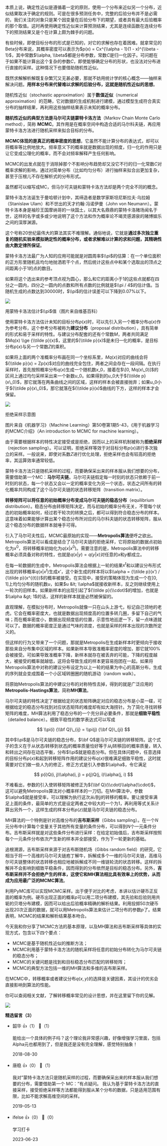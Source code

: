 本质上说，确定性近似是遵循着一定的原则，使用一个分布来近似另一个分布，近似结果取决于确定的规则。可是在很多预测任务中，完整的后验分布并不是必需的，我们关注的对象只是某个因变量在后验分布下的期望，或者具有最大后验概率的那个取值。这时再使用确定性近似来计算预测结果，尤其是连续函数在连续分布下的预测结果又是个在计算上颇为棘手的问题。

有些时候，即使目标分布的形式是已知的，对它的求解也存在着困难。就拿常见的Beta分布来说，其概率密度可以表示为$p(x) = Cx^{\\alpha - 1}(1 - x)^{\\beta - 1}$，其中常数$\\alpha, \\beta$都是分布参数，常数$C$是归一化因子。可问题在于如果不能计算出这个复杂的参数$C$，即使能够确定分布的形状，也没法对分布进行直接的采样。这种情况下也要借助随机性近似。

既然求解解析解既复杂繁冗又无甚必要，那就不妨用统计学的核心概念——抽样来解决问题。**用样本分布来代替难以求解的后验分布，这就是随机性近似的思想**。

随机性近似（stochastic approximation）属于**数值近似**（numerical approximation）的范畴，它对数据的生成机制进行建模，通过模型生成符合真实分布的抽样结果，再利用这些抽样结果表示未知的概率分布。

**随机性近似的典型方法是马尔可夫链蒙特卡洛方法**（Markov Chain Monte Carlo method），简称 **MCMC**。其作用是在概率空间中构造合适的马尔科夫链，再应用蒙特卡洛方法进行随机采样来拟合目标的分布。

**MCMC体现的是真正的概率密度的思想**，它虽然不能计算分布的表达式，却可以将概率等比例地放大。频率意义下的概率就是数据出现的频度，归一化的作用只是让它变成公理化的概率，而不会对频率解释产生任何影响。

MCMC的出发点就在于消除掉那个不影响分布趋势却又没它不行的归一化常数$C$对概率求解的影响，通过对简单分布（比如均匀分布）进行抽样来拟合出更加复杂，甚至于压根儿不存在解析式的分布形式。

虽然都可以缩写成MC，但马尔可夫链和蒙特卡洛方法却是两个完全不同的概念。

蒙特卡洛方法诞生于曼哈顿计划中，其缔造者是数学家斯坦尼斯拉夫·乌拉姆（Stanislaw Ulam）和不世出的天才约翰·冯诺伊曼（John von Neumann）。蒙特卡洛本身是袖珍王国摩纳哥的一块国土，以其大名鼎鼎的蒙特卡洛赌场闻名于世，这样的名字或多或少地说明了这个方法和作为概率论不竭灵感源泉的赌博娱乐之间的深厚渊源。

这个号称20世纪最伟大的算法其实不难理解。通俗地说，它就是**通过多次独立重复的随机实验来模拟确定性的概率分布，或者求解难以计算的求和问题，其精确性由大数定律所保证**。

蒙特卡洛方法最广为人知的应用可能就是对圆周率$\\pi$的估算：在一个单位面积的正方形里随机且均匀地抛洒若干个点，然后统计这些点中和某个选取出的顶点之间距离小于1的点的数目。

如果将这个选出来的参考顶点视为圆心，那么和它的距离小于1的这些点就都在四分之一圆内，四分之一圆内的点数和所有点数的比例就是$\\pi / 4$的估计值。当随机生成的点数达到30000时，$\\pi$的估计误差可以下降到0.07%以下。

![](https://static001.geekbang.org/resource/image/eb/7a/eb0945aa2185df958f4568e58300e77a.gif?wh=500%2A500)

用蒙特卡洛法估计$\\pi$值（图片来自维基百科）

使用蒙特卡洛方法估计未知的目标分布$p(x)$时，可以先引入另一个概率分布$q(x)$作为参考分布，这个参考分布被称为**建议分布**（proposal distribution），具有简单的形式和易于采样的特性。与建议分布配套的还有个常数$M$，两者共同满足$Mq(x) \\ge {\\tilde p}(x)$，这里的${\\tilde p}(x)$是未归一化的概率，是目标分布$p(x)$与另一个常数$Z$的乘积。

如果将上面的两个准概率分布画在同一个坐标系里，$Mq(x)$对应的曲线会将${\\tilde p}(x) = Zp(x)$对应的曲线完全包住，两者之间会存在一段间隔。在执行采样时，首先按照概率分布$q(x)$生成一个随机数$x\_0$，接着在$\[0, Mq(x\_0)]$的区间上通过均匀采样采出来一个新数$u\_0$。如果得到的$u\_0$大于${\\tilde p}(x\_0)$，那它就落在两条曲线之间的区域，这样的样本会被直接抛弃；如果$u\_0$小于${\\tilde p}(x\_0)$，那它就落在${\\tilde p}(x)$曲线的下方，这样的样本才会保留。

![](https://static001.geekbang.org/resource/image/34/bd/34ccdb2c4ff5b1cd36db6c53cee6d3bd.png?wh=1239%2A562)

拒绝采样示意图

图片来自《机器学习》（Machine Learning）第50卷第1期5-43，《用于机器学习的MCMC介绍》（An introduction to MCMC for machine learning）。

由于需要根据样本的特性决定接受或是拒绝，因而以上的采样机制被称为**拒绝采样**（rejection sampling）。可以证明，拒绝采样等效于对目标分布$p(x)$进行多次独立的采样。一般说来，即使对系数$Z$进行优化处理，拒绝采样也会有较高的拒绝率，其运算效率通常较低。

蒙特卡洛方法只是随机采样的过程，而要确保采出来的样本服从我们想要的分布，需要借助第一个MC：**马尔可夫链**。马尔可夫链假定每一时刻的状态只依赖于前一时刻的状态，每一个状态又会以一定的概率变化为另一个状态，状态之间所有的转化概率共同构成了这个马尔可夫链的状态转移矩阵（transition matrix）。

**转移矩阵可以将任意的初始概率分布变成马尔可夫链的稳态分布**（equilibrium distribution）。稳态分布由转移矩阵决定，而与初始的概率分布无关，不管每个状态的初始概率如何，经过若干轮次的转换之后，都可以得到符合稳态分布的样本。这意味着如果能够计算出某个稳态分布所对应的马尔科夫链的状态转移矩阵，服从这个稳态分布的数据样本就唾手可得。

引入了马尔可夫性后，MCMC最原始的实现——**Metropolis算法**便呼之欲出。Metropolis算法可以看成是结合了马尔可夫链的拒绝采样，它将原始的数据点初始化为$x^{0}$，将转移概率初始化为$q(x | x^{0})$。需要注意的是，Metropolis算法中的转移概率必须具备对称的特性，也就是$q(x | y) = q(y | x)$对任意的$x$和$y$都成立。

在每一轮数据的生成中，Metropolis算法会根据上一轮的结果$x^{t}$和以建议分布形式出现的转移概率$q(x | x^{t})$生成$x’$，这个新生成的样本将以$\\alpha = {\\tilde p}(x’) / {\\tilde p}(x^{(t)})$的概率被接受。在实现中，接受的策略体现为生成一个在\[0, 1]上均匀分布的随机数$u$，如果$u &lt; \\alpha$就接收新样本，反之则继续使用上一轮次的旧样本。如果新样本的出现引起了${\\tilde p}(\\cdot)$的增加，也就是$\\alpha &gt; 1$的话，这样的新样本就是必然被保留的。

直观理解，在模拟分布时，Metropolis就像一只在山头上游弋，标记自己领地的老虎。它会在概率密度大，也就是数据出现频度高的位置多转几圈，多留下自己的气味；而在概率密度小，数据出现频度低的位置，示意性地巡逻一下，留一点味道就可以了。数据的概率密度正是通过气味的浓度，也就是采样的样本出现的次数所定义的。

但这样的行为又带来了一个问题，那就是Metropolis在生成新样本时更倾向于接收那些来自分布集中区域的样本。如果新样本导致准概率密度的增加，那它就100%会被接受。可如果导致准概率下降，新样本就存在被丢弃的可能，下降的程度越大，被接受的概率就越低，这将会导致生成的样本更容易抱团在一起。如果将Metropolis算法中对称的建议分布设定为以上一轮的结果为中心的高斯分布，生成的序列就会变成围着一个小区域转圈圈的随机游动（random walk）。

将原始Metropolis算法的中建议分布的对称特性去掉，得到的就是广泛应用的**Metropolis-Hastings算法**，简称**MH算法**。

马尔可夫链的特性决定了根据给定的状态矩阵确定对应的稳态分布是小菜一碟，可根据给定的稳态分布找到对应状态矩阵的难度却有如大海捞针。为了简化寻找转移矩阵的难度，MH算法利用了稳态分布的一个充分非必要条件，那就是**细致平稳性**（detailed balance）。细致平稳性的数学表达式可以写成

$$ \\pi(i) {\\bf Q}\_{ij} = \\pi(j) {\\bf Q}\_{ji} $$

其中$\\pi$是马尔可夫链的稳态分布，$\\bf Q$是马尔可夫链的转移矩阵。这个式子的含义在于从状态$i$转移到状态$j$的概率质量恰好等于从$j$转移回$i$的概率质量，转入和转出之间存在动态平衡，分布$\\pi$就是稳态分布。但在具体问题中，任意选择的目标分布$p(x)$和起到转移矩阵作用的建议分布$q(x)$很难满足细致平稳性，这时就需要对它们做一些人为的修正，修正方式是引入参数$\\alpha$，令它满足

$$ p(i)Q(i, j)\\alpha(i, j) = p(j)Q(j, i)\\alpha(j, i) $$

不难看出，参数的引入使转移矩阵被修正为${\\bf Q}(\\cdot)\\alpha(\\cdot)$，这可以避免Metropolis算法对小概率样本的一刀切。在MH算法中，参数$\\alpha$就是接受率，可以理解为执行这次从$i$到$j$的转移的概率。要让接受率满足上面的条件，最简单的方式是设定两者之中较大的一个为1，再利用等式关系计算出另外一个，这样生成的样本分布$p(z)$就是马尔可夫链的稳态分布。

MH算法的一个特例是针对高维分布的**吉布斯采样**（Gibbs sampling）。在一个$N$元分布中计算每个变量关于其他所有变量的条件分布，可以得到$N$个一元条件分布。吉布斯采样就是对这些条件分布进行采样：在给定初始值后，吉布斯采样按照每个一元条件分布依次产生新的样本并全部接受，作为下一轮更新的基础。

追根溯源，吉布斯采样来源于对吉布斯随机场（Gibbs random field）的研究，它相当于将一个高维的马尔可夫链庖丁解牛，拆解成多个一维的马尔可夫链，高维马尔可夫链整体的状态转移也相应地被拆解成不同一维链轮流的状态转移。这样的拆解并不会影响到细致平稳条件，因而得到的分布依然是目标的稳态分布。另外，**吉布斯采样并不会拒绝产生的样本，这使它和MH算法相比具有效率上的优势，从而成为应用最广泛的MCMC算法**。

利用PyMC库可以实现MCMC采样。出于便于对比的考虑，本讲以估计硬币正反面的概率为例。硬币出现正面的概率$p$可以用二项分布建模，其先验和后验则用共轭的贝塔分布建模，因而可以给出后验概率精确的解析结果。利用投掷50次硬币出现20次正面的数据，就可以用Metropolis算法来估计二项分布的参数$p$了。结果表明，MCMC的结果和解析结果基本吻合。

今天我和你分享了MCMC方法的基本原理，以及MH算法和吉布斯采样等具体的实现方式，包含以下四个要点：

- MCMC是基于随机性近似的推断方法；
- MCMC利用基于蒙特卡洛方法的随机采样将任意的初始分布转化为马尔可夫链的稳态分布；
- MCMC的关键问题是找到和目标稳态分布匹配的转移矩阵；
- MCMC的典型方法包括一维的MH算法和多维的吉布斯采样。

在MCMC中，转移概率或者建议分布$q(x, y)$的选择是关键因素，其设计的优劣会直接影响到算法的性能。

你可以查阅相关文献，了解转移概率常见的设计思想，并在这里留下你的见解。

![](https://static001.geekbang.org/resource/image/b6/95/b6a23dde9947f887513575d2a35c4795.jpg?wh=2379%2A2337)
<div><strong>精选留言（3）</strong></div><ul>
<li><span>韶华</span> 👍（1） 💬（1）<p>能给出一个具体的例子吗？这个理论我非常感兴趣，好像增强学习里面，包括Alpha元也都用到了，但是我还是没有完全理解，感觉特别抽象！</p>2018-08-30</li><br/><li><span>唐稳</span> 👍（0） 💬（1）<p>我对”蒙特卡洛方法只是随机采样的过程，而要确保采出来的样本服从我们想要的分布，需要借助第一个 MC：”有点疑问。
我认为基于蒙特卡洛方法的直接采样，接受拒绝采样等方法都能得到服从某个分布的数据，只是适用范围有限，比如不能求解高维空间的采样。</p>2019-05-13</li><br/><li><span>ifelse</span> 👍（0） 💬（0）<p>学习打卡</p>2023-06-23</li><br/>
</ul>